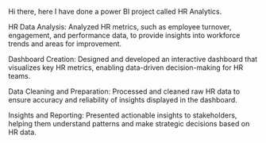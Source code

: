 Hi there, 
here I have done a power BI project called HR Analytics.

HR Data Analysis: Analyzed HR metrics, such as employee turnover, engagement, and performance data, to provide insights into workforce trends and areas for improvement.

Dashboard Creation: Designed and developed an interactive dashboard that visualizes key HR metrics, enabling data-driven decision-making for HR teams.

Data Cleaning and Preparation: Processed and cleaned raw HR data to ensure accuracy and reliability of insights displayed in the dashboard.

Insights and Reporting: Presented actionable insights to stakeholders, helping them understand patterns and make strategic decisions based on HR data.
